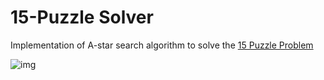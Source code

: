 # 15-Puzzle Solver
Implementation of A-star search algorithm to solve the [15 Puzzle Problem](https://en.wikipedia.org/wiki/15_puzzle)


![img](15-puzzle-solver/img.JPG)
